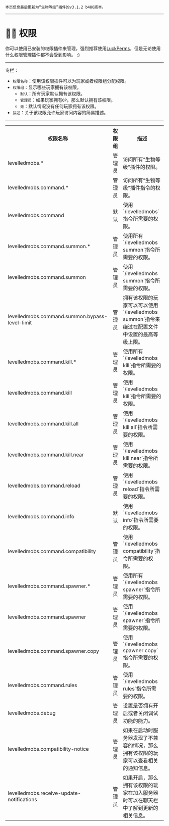 ```
本页信息最后更新为“生物等级”插件的v3.1.2 b486版本。
```

***

# 👩‍⚖️ 权限

你可以使用已安装的权限插件来管理，强烈推荐使用[LuckPerms](https://luckperms.net/)，但是无论使用什么权限管理插件都不会受到影响。 :)


***

专栏：
* `权限名称`：使用该权限插件可以为玩家或者权限组分配权限。
* `权限组`：显示哪些玩家拥有该权限。
  * `默认`：所有玩家默认拥有该权限。
  * `管理员`：如果玩家拥有`OP`，那么默认拥有该权限。
  * `无`：默认情况没有任何玩家拥有该权限。
* `描述`：关于该权限允许玩家访问内容的简易描述。

***

<table>
    <tr>
        <th>权限名称</th>
        <th>权限组</th>
        <th>描述</th>
    </tr>
    <tr>
        <td>levelledmobs.*</td>
        <td>管理员</td>
        <td>访问所有“生物等级”插件的权限。</td>
    </tr>
    <tr>
        <td>levelledmobs.command.*</td>
        <td>管理员</td>
        <td>访问所有“生物等级”插件指令的权限。</td>
    </tr>
    <tr>
        <td>levelledmobs.command</td>
        <td>默认</td>
        <td>使用`/levelledmobs`指令所需要的权限。</td>
    </tr>
    <tr>
        <td>levelledmobs.command.summon.*</td>
        <td>管理员</td>
        <td>使用所有`/levelledmobs summon`指令所需要的权限。</td>
    </tr>
    <tr>
        <td>levelledmobs.command.summon</td>
        <td>管理员</td>
        <td>使用`/levelledmobs summon`指令所需要的权限。</td>
    </tr>
    <tr>
        <td>levelledmobs.command.summon.bypass-level-limit</td>
        <td>管理员</td>
        <td>拥有该权限的玩家可以可以使用`/levelledmobs summon`指令来绕过在配置文件中设置的最高等级上限。</td>
    </tr>
    <tr>
        <td>levelledmobs.command.kill.*</td>
        <td>管理员</td>
        <td>使用所有`/levelledmobs kill`指令所需要的权限。</td>
    </tr>
    <tr>
        <td>levelledmobs.command.kill</td>
        <td>管理员</td>
        <td>使用`/levelledmobs kill`指令所需要的权限。</td>
    </tr>
    <tr>
        <td>levelledmobs.command.kill.all</td>
        <td>管理员</td>
        <td>使用`/levelledmobs kill all`指令所需要的权限。</td>
    </tr>
    <tr>
        <td>levelledmobs.command.kill.near</td>
        <td>管理员</td>
        <td>使用`/levelledmobs kill near`指令所需要的权限。</td>
    </tr>
    <tr>
        <td>levelledmobs.command.reload</td>
        <td>管理员</td>
        <td>使用`/levelledmobs reload`指令所需要的权限。</td>
    </tr>
    <tr>
        <td>levelledmobs.command.info</td>
        <td>默认</td>
        <td>使用`/levelledmobs info`指令所需要的权限。</td>
    </tr>
    <tr>
        <td>levelledmobs.command.compatibility</td>
        <td>管理员</td>
        <td>使用`/levelledmobs compatibility`指令所需要的权限。</td>
    </tr>
    <tr>
        <td>levelledmobs.command.spawner.*</td>
        <td>管理员</td>
        <td>使用所有`/levelledmobs spawner`指令所需要的权限。</td>
    </tr>
    <tr>
        <td>levelledmobs.command.spawner</td>
        <td>管理员</td>
        <td>使用`/levelledmobs spawner`指令所需要的权限。</td>
    </tr>
    <tr>
        <td>levelledmobs.command.spawner.copy</td>
        <td>管理员</td>
        <td>使用`/levelledmobs spawner copy`指令所需要的权限。</td>
    </tr>
    <tr>
        <td>levelledmobs.command.rules</td>
        <td>管理员</td>
        <td>使用`/levelledmobs rules`指令所需要的权限。</td>
    </tr>
    <tr>
        <td>levelledmobs.debug</td>
        <td>管理员</td>
        <td>设置是否拥有开启或者关闭调试功能的能力。</td>
    </tr>
    <tr>
        <td>levelledmobs.compatibility-notice</td>
        <td>管理员</td>
        <td>如果在启动时服务器发现了不兼容的情况，那么拥有该权限的玩家可以查看相关的通知信息。</td>
    </tr>
    <tr>
        <td>levelledmobs.receive-update-notifications</td>
        <td>管理员</td>
        <td>如果开启，那么拥有该权限的玩家在加入服务器时可以在聊天栏中了解到更新的相关信息。</td>
    </tr>
</table>